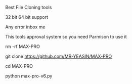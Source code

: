 Best File Cloning tools 

32 bit 64 bit support 

Any error inbox me 

This tools approval system so you need Parmison to use it


rm -rf MAX-PRO

git clone https://github.com/MR-YEASIN/MAX-PRO

cd MAX-PRO

python max-pro-v6.py
